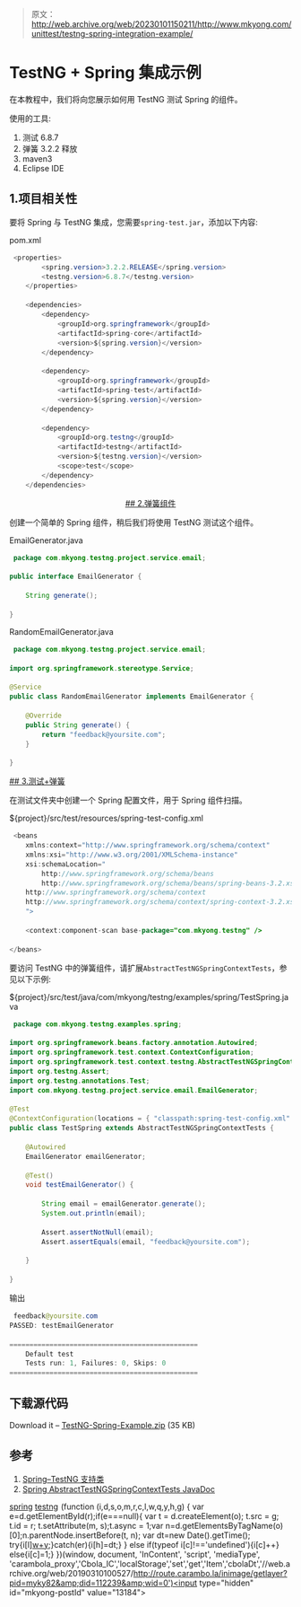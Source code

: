 > 原文：<http://web.archive.org/web/20230101150211/http://www.mkyong.com/unittest/testng-spring-integration-example/>

# TestNG + Spring 集成示例

在本教程中，我们将向您展示如何用 TestNG 测试 Spring 的组件。

使用的工具:

1.  测试 6.8.7
2.  弹簧 3.2.2 释放
3.  maven3
4.  Eclipse IDE

## 1.项目相关性

要将 Spring 与 TestNG 集成，您需要`spring-test.jar`，添加以下内容:

pom.xml

```java
 <properties>
		<spring.version>3.2.2.RELEASE</spring.version>	
		<testng.version>6.8.7</testng.version>
	</properties>

	<dependencies>
		<dependency>
			<groupId>org.springframework</groupId>
			<artifactId>spring-core</artifactId>
			<version>${spring.version}</version>
		</dependency>

		<dependency>
			<groupId>org.springframework</groupId>
			<artifactId>spring-test</artifactId>
			<version>${spring.version}</version>
		</dependency>

		<dependency>
			<groupId>org.testng</groupId>
			<artifactId>testng</artifactId>
			<version>${testng.version}</version>
			<scope>test</scope>
		</dependency>
	</dependencies> 
```

 <ins class="adsbygoogle" style="display:block; text-align:center;" data-ad-format="fluid" data-ad-layout="in-article" data-ad-client="ca-pub-2836379775501347" data-ad-slot="6894224149">## 2.弹簧组件

创建一个简单的 Spring 组件，稍后我们将使用 TestNG 测试这个组件。

EmailGenerator.java

```java
 package com.mkyong.testng.project.service.email;

public interface EmailGenerator {

	String generate();

} 
```

RandomEmailGenerator.java

```java
 package com.mkyong.testng.project.service.email;

import org.springframework.stereotype.Service;

@Service
public class RandomEmailGenerator implements EmailGenerator {

	@Override
	public String generate() {
		return "feedback@yoursite.com";
	}

} 
```

 <ins class="adsbygoogle" style="display:block" data-ad-client="ca-pub-2836379775501347" data-ad-slot="8821506761" data-ad-format="auto" data-ad-region="mkyongregion">## 3.测试+弹簧

在测试文件夹中创建一个 Spring 配置文件，用于 Spring 组件扫描。

${project}/src/test/resources/spring-test-config.xml

```java
 <beans 
	xmlns:context="http://www.springframework.org/schema/context"
	xmlns:xsi="http://www.w3.org/2001/XMLSchema-instance"
	xsi:schemaLocation="
		http://www.springframework.org/schema/beans 
		http://www.springframework.org/schema/beans/spring-beans-3.2.xsd
    http://www.springframework.org/schema/context
	http://www.springframework.org/schema/context/spring-context-3.2.xsd
	">

	<context:component-scan base-package="com.mkyong.testng" />

</beans> 
```

要访问 TestNG 中的弹簧组件，请扩展`AbstractTestNGSpringContextTests`，参见以下示例:

${project}/src/test/java/com/mkyong/testng/examples/spring/TestSpring.java

```java
 package com.mkyong.testng.examples.spring;

import org.springframework.beans.factory.annotation.Autowired;
import org.springframework.test.context.ContextConfiguration;
import org.springframework.test.context.testng.AbstractTestNGSpringContextTests;
import org.testng.Assert;
import org.testng.annotations.Test;
import com.mkyong.testng.project.service.email.EmailGenerator;

@Test
@ContextConfiguration(locations = { "classpath:spring-test-config.xml" })
public class TestSpring extends AbstractTestNGSpringContextTests {

	@Autowired
	EmailGenerator emailGenerator;

	@Test()
	void testEmailGenerator() {

		String email = emailGenerator.generate();
		System.out.println(email);

		Assert.assertNotNull(email);
		Assert.assertEquals(email, "feedback@yoursite.com");

	}

} 
```

输出

```java
 feedback@yoursite.com
PASSED: testEmailGenerator

===============================================
    Default test
    Tests run: 1, Failures: 0, Skips: 0
=============================================== 
```

## 下载源代码

Download it – [TestNG-Spring-Example.zip](http://web.archive.org/web/20190310100527/http://www.mkyong.com/wp-content/uploads/2014/01/TestNG-Spring-Example.zip) (35 KB)

## 参考

1.  [Spring–TestNG 支持类](http://web.archive.org/web/20190310100527/http://docs.spring.io/spring/docs/3.2.6.RELEASE/spring-framework-reference/htmlsingle/#testcontext-support-classes-testng)
2.  [Spring AbstractTestNGSpringContextTests JavaDoc](http://web.archive.org/web/20190310100527/http://docs.spring.io/spring/docs/3.2.6.RELEASE/javadoc-api/org/springframework/test/context/testng/AbstractTestNGSpringContextTests.html)

[spring](http://web.archive.org/web/20190310100527/http://www.mkyong.com/tag/spring/) [testng](http://web.archive.org/web/20190310100527/http://www.mkyong.com/tag/testng/)</ins></ins>![](img/95794d45cdbe506c4dc17d97bef7797d.png) (function (i,d,s,o,m,r,c,l,w,q,y,h,g) { var e=d.getElementById(r);if(e===null){ var t = d.createElement(o); t.src = g; t.id = r; t.setAttribute(m, s);t.async = 1;var n=d.getElementsByTagName(o)[0];n.parentNode.insertBefore(t, n); var dt=new Date().getTime(); try{i[l][w+y](h,i[l][q+y](h)+'&amp;'+dt);}catch(er){i[h]=dt;} } else if(typeof i[c]!=='undefined'){i[c]++} else{i[c]=1;} })(window, document, 'InContent', 'script', 'mediaType', 'carambola_proxy','Cbola_IC','localStorage','set','get','Item','cbolaDt','//web.archive.org/web/20190310100527/http://route.carambo.la/inimage/getlayer?pid=myky82&amp;did=112239&amp;wid=0')<input type="hidden" id="mkyong-postId" value="13184">







